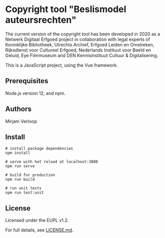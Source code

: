 # Copyright tool "Beslismodel auteursrechten"
The current version of the copyright tool has been developed in 2020 as a Netwerk Digitaal Erfgoed project in collaboration with legal experts of Koninklijke Bibliotheek, Utrechts Archief, Erfgoed Leiden en Omstreken, Rijksdienst voor Cultureel Erfgoed, Nederlands Instituut voor Beeld en Geluid, Eye Filmmuseum and DEN Kennisinstituut Cultuur & Digitalisering.

This is a JavaScript project, using the Vue framework.

## Prerequisites

Node.js version 12, and npm.

## Authors
Mirjam Verloop

## Install
```shell
# install package dependencies
npm install

# serve with hot reload at localhost:3000
npm run serve

# build for production
npm run build

# run unit tests
npm run test:unit

```

## License

Licensed under the EUPL v1.2.

For full details, see [LICENSE.md](LICENSE.md).

